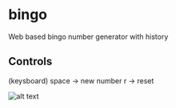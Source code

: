 # bingo
Web based bingo number generator with history


## Controls
(keysboard)
space -> new number
r -> reset

![alt text](https://imgur.com/jQJZEl4.png)
